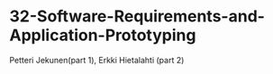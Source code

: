 # 32-Software-Requirements-and-Application-Prototyping
Petteri Jekunen(part 1), Erkki Hietalahti (part 2)
